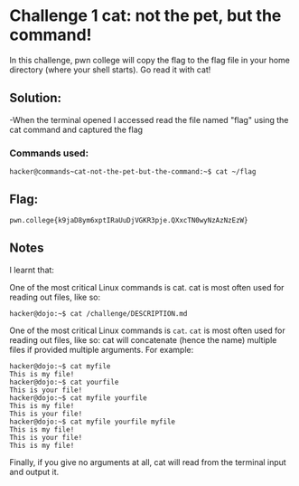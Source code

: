 # Challenge 1 cat: not the pet, but the command!

In this challenge, pwn college will copy the flag to the flag file in your home directory (where your shell starts). Go read it with cat!

## Solution:

-When the terminal opened I accessed read the file named "flag" using the cat command and captured the flag<br>

### Commands used:

`
hacker@commands~cat-not-the-pet-but-the-command:~$ cat ~/flag
`

## Flag:

`
pwn.college{k9jaD8ym6xptIRaUuDjVGKR3pje.QXxcTN0wyNzAzNzEzW}
`

## Notes

I learnt that:<br>

One of the most critical Linux commands is cat. cat is most often used for reading out files, like so:

`
hacker@dojo:~$ cat /challenge/DESCRIPTION.md
`

One of the most critical Linux commands is `cat`.
`cat` is most often used for reading out files, like so:
cat will concatenate (hence the name) multiple files if provided multiple arguments. For example:

```
hacker@dojo:~$ cat myfile
This is my file!
hacker@dojo:~$ cat yourfile
This is your file!
hacker@dojo:~$ cat myfile yourfile
This is my file!
This is your file!
hacker@dojo:~$ cat myfile yourfile myfile
This is my file!
This is your file!
This is my file!
```

Finally, if you give no arguments at all, cat will read from the terminal input and output it.
